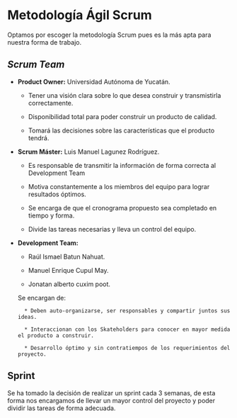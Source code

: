 # Metodología Ágil Scrum

Optamos por escoger la metodología Scrum pues es la más apta para nuestra forma de trabajo.

## *Scrum Team*

* **Product Owner:** Universidad Autónoma de Yucatán.

    * Tener una visión clara sobre lo que desea construir y transmistirla correctamente.

    * Disponibilidad total para poder construir un producto de calidad.

    * Tomará las decisiones sobre las características que el producto tendrá.

* **Scrum Máster:** Luis Manuel Lagunez Rodríguez.

    * Es responsable de transmitir la información de forma correcta al Development Team

    * Motiva constantemente a los miembros del equipo para lograr resultados óptimos.

    * Se encarga de que el cronograma propuesto sea completado en tiempo y forma.

    * Divide las tareas necesarias y lleva un control del equipo.

* **Development Team:** 

    * Raúl Ismael Batun Nahuat.

    * Manuel Enrique Cupul May.

    * Jonatan alberto cuxim poot.
    
    Se encargan de:

        * Deben auto-organizarse, ser responsables y compartir juntos sus ideas.

        * Interaccionan con los Skateholders para conocer en mayor medida el producto a construir.

        * Desarrollo óptimo y sin contratiempos de los requerimientos del proyecto.
 
## Sprint

Se ha tomado la decisión de realizar un sprint cada 3 semanas, de esta forma nos encargamos de llevar un mayor control del proyecto y poder dividir las tareas de forma adecuada.
